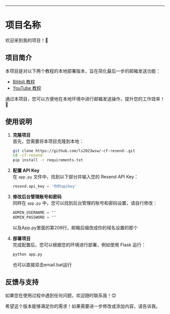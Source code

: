 
---

# 项目名称

欢迎来到我的项目！🎉

## 项目简介

本项目是对以下两个教程的本地部署版本，旨在简化最后一步的邮箱发送功能：

- [Bilibili 教程](https://www.bilibili.com/video/BV1H4421X7Wg)
- [YouTube 教程](https://www.youtube.com/watch?v=smWrAZq_2Fg)

通过本项目，您可以方便地在本地环境中进行邮箱发送操作，提升您的工作效率！🚀

## 使用说明

1. **克隆项目**  
   首先，您需要将本项目克隆到本地：
   ```bash
   git clone https://github.com/ls2023wsw/-cf-resend-.git
   cd -cf-resend-
   pip install -r requirements.txt
   ```

2. **配置 API Key**  
   在 `app.py` 文件中，找到以下部分并输入您的 Resend API Key：
   ```python
   resend.api_key = '你的apikey'
   ```

3. **修改后台管理账号和密码**  
   同样在 `app.py` 中，您可以找到后台管理的账号和密码设置，请自行修改：
   ```python
   ADMIN_USERNAME = ""
   ADMIN_PASSWORD = ""
   ```
   以及App.py里面的第208行，邮箱后缀改成你的域名设置的那个

4. **部署项目**  
   完成配置后，您可以根据您的环境进行部署，例如使用 Flask 运行：
   ```bash
   python app.py
   ```
   也可以直接双击email.bat运行

## 反馈与支持

如果您在使用过程中遇到任何问题，欢迎随时联系我！😊



希望这个版本能够满足你的需求！如果需要进一步修改或添加内容，请告诉我。
